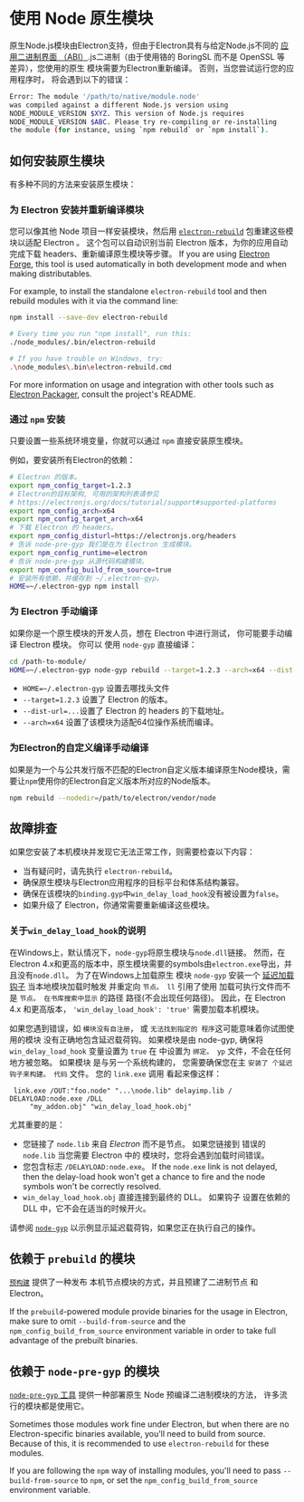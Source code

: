 # 使用 Node 原生模块

原生Node.js模块由Electron支持，但由于Electron具有与给定Node.js不同的 [应用二进制界面 （ABI）][abi].js二进制（由于使用铬的 BoringSL 而不是 OpenSSL 等 差异），您使用的原生 模块需要为Electron重新编译。 否则，当您尝试运行您的应用程序时， 将会遇到以下的错误：

```sh
Error: The module '/path/to/native/module.node'
was compiled against a different Node.js version using
NODE_MODULE_VERSION $XYZ. This version of Node.js requires
NODE_MODULE_VERSION $ABC. Please try re-compiling or re-installing
the module (for instance, using `npm rebuild` or `npm install`).
```

## 如何安装原生模块

有多种不同的方法来安装原生模块：

### 为 Electron 安装并重新编译模块

您可以像其他 Node 项目一样安装模块，然后用 [`electron-rebuild`][electron-rebuild] 包重建这些模块以适配 Electron 。 这个包可以自动识别当前 Electron 版本，为你的应用自动完成下载 headers、重新编译原生模块等步骤。 If you are using [Electron Forge][electron-forge], this tool is used automatically in both development mode and when making distributables.

For example, to install the standalone `electron-rebuild` tool and then rebuild modules with it via the command line:

```sh
npm install --save-dev electron-rebuild

# Every time you run "npm install", run this:
./node_modules/.bin/electron-rebuild

# If you have trouble on Windows, try:
.\node_modules\.bin\electron-rebuild.cmd
```

For more information on usage and integration with other tools such as [Electron Packager][electron-packager], consult the project's README.

### 通过 `npm` 安装

只要设置一些系统环境变量，你就可以通过 `npm` 直接安装原生模块。

例如，要安装所有Electron的依赖：

```sh
# Electron 的版本。
export npm_config_target=1.2.3
# Electron的目标架构, 可用的架构列表请参见
# https://electronjs.org/docs/tutorial/support#supported-platforms
export npm_config_arch=x64
export npm_config_target_arch=x64
# 下载 Electron 的 headers。
export npm_config_disturl=https://electronjs.org/headers
# 告诉 node-pre-gyp 我们是在为 Electron 生成模块。
export npm_config_runtime=electron
# 告诉 node-pre-gyp 从源代码构建模块。
export npm_config_build_from_source=true
# 安装所有依赖，并缓存到 ~/.electron-gyp。
HOME=~/.electron-gyp npm install
```

### 为 Electron 手动编译

如果你是一个原生模块的开发人员，想在 Electron 中进行测试， 你可能要手动编译 Electron 模块。 你可以 使用 `node-gyp` 直接编译：

```sh
cd /path-to-module/
HOME=~/.electron-gyp node-gyp rebuild --target=1.2.3 --arch=x64 --dist-url=https://electronjs.org/headers
```

* `HOME=~/.electron-gyp` 设置去哪找头文件
* `--target=1.2.3` 设置了 Electron 的版本。
* `--dist-url=...`设置了 Electron 的 headers 的下载地址。
* `--arch=x64` 设置了该模块为适配64位操作系统而编译。

### 为Electron的自定义编译手动编译

如果是为一个与公共发行版不匹配的Electron自定义版本编译原生Node模块，需要让`npm`使用你的Electron自定义版本所对应的Node版本。

```sh
npm rebuild --nodedir=/path/to/electron/vendor/node
```

## 故障排查

如果您安装了本机模块并发现它无法正常工作，则需要检查以下内容：

* 当有疑问时，请先执行 `electron-rebuild`。
* 确保原生模块与Electron应用程序的目标平台和体系结构兼容。
* 确保在该模块的`binding.gyp`中`win_delay_load_hook`没有被设置为`false`。
* 如果升级了 Electron，你通常需要重新编译这些模块。

### 关于`win_delay_load_hook`的说明

在Windows上，默认情况下，`node-gyp`将原生模块与`node.dll`链接。 然而，在Electron 4.x和更高的版本中，原生模块需要的symbols由`electron.exe`导出，并且没有`node.dll`。 为了在Windows上加载原生 模块 `node-gyp` 安装一个 [延迟加载 钩子](https://msdn.microsoft.com/en-us/library/z9h1h6ty.aspx) 当本地模块加载时触发 并重定向 `节点。 ll` 引用了使用 加载可执行文件而不是 `节点。 在书库搜索中显示` 的路径 路径(不会出现任何路径)。 因此，在 Electron 4.x 和更高版本， `'win_delay_load_hook': 'true'` 需要加载本机模块。

如果您遇到错误，如 `模块没有自注册`， 或 `无法找到指定的
程序`这可能意味着你试图使用的模块 没有正确地包含延迟载荷钩。  如果模块是由 node-gyp, 确保将 `win_delay_load_hook` 变量设置为 `true` 在 中设置为 `绑定。 yp` 文件，不会在任何地方被忽略。  如果模块 是与另一个系统构建的， 您需要确保您在主 `安装了
个延迟钩子来构建。 代码` 文件。 您的 `link.exe` 调用 看起来像这样：

```plaintext
 link.exe /OUT:"foo.node" "...\node.lib" delayimp.lib / DELAYLOAD:node.exe /DLL
     "my_addon.obj" "win_delay_load_hook.obj"
```

尤其重要的是：

* 您链接了 `node.lib` 来自 _Electron_ 而不是节点。 如果您链接到 错误的 `node.lib` 当您需要 Electron 中的 模块时，您将会遇到加载时间错误。
* 您包含标志 `/DELAYLOAD:node.exe`。 If the `node.exe` link is not delayed, then the delay-load hook won't get a chance to fire and the node symbols won't be correctly resolved.
* `win_delay_load_hook.obj` 直接连接到最终的 DLL。 如果钩子 设置在依赖的 DLL 中，它不会在适当的时候开火。

请参阅 [`node-gyp`](https://github.com/nodejs/node-gyp/blob/e2401e1395bef1d3c8acec268b42dc5fb71c4a38/src/win_delay_load_hook.cc) 以示例显示延迟载荷钩，如果您正在执行自己的操作。

## 依赖于 `prebuild` 的模块

[`预构建`](https://github.com/prebuild/prebuild) 提供了一种发布 本机节点模块的方式，并且预建了二进制节点 和 Electron。

If the `prebuild`-powered module provide binaries for the usage in Electron, make sure to omit `--build-from-source` and the `npm_config_build_from_source` environment variable in order to take full advantage of the prebuilt binaries.

## 依赖于 `node-pre-gyp` 的模块

[`node-pre-gyp` 工具][node-pre-gyp] 提供一种部署原生 Node 预编译二进制模块的方法， 许多流行的模块都是使用它。

Sometimes those modules work fine under Electron, but when there are no Electron-specific binaries available, you'll need to build from source. Because of this, it is recommended to use `electron-rebuild` for these modules.

If you are following the `npm` way of installing modules, you'll need to pass `--build-from-source` to `npm`, or set the `npm_config_build_from_source` environment variable.

[abi]: https://en.wikipedia.org/wiki/Application_binary_interface
[electron-rebuild]: https://github.com/electron/electron-rebuild
[electron-forge]: https://electronforge.io/
[electron-packager]: https://github.com/electron/electron-packager
[node-pre-gyp]: https://github.com/mapbox/node-pre-gyp
